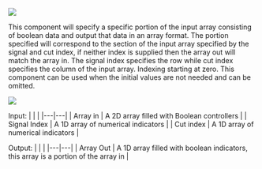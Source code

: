 ﻿![](https://lh5.googleusercontent.com/yyCd30SM8-qRUjc5J1q6-yXfZE1G3Z5KVnZo8te7H0NBZ3cLvnQbg6B0L0exSt97rL7v7VjqEZL6iHV2giOQNTabfSxmpkIsHZ8IyOAR6GGKpuywrI4nG-_egFngwcrXl4luUxK-)

  

This component will specify a specific portion of the input array consisting of boolean data and output that data in an array format. The portion specified will correspond to the section of the input array specified by the signal and cut index, if neither index is supplied then the array out will match the array in. The signal index specifies the row while cut index specifies the column of the input array. Indexing starting at zero. This component can be used when the initial values are not needed and can be omitted.

  

![](https://lh4.googleusercontent.com/Ms8yNS3AtHlEhZfh0pZVfjnYzwQVFpLOTsRTWP2mjaFKHFtwakH9c7ggjzpmi3P9RI6vQs0DZHqwCgP4FOwCvCwa_EzMrpRoh3iLVUNZ0XsZiJFbgLEus3dIAQ1XLw6OqC_Sm87p)

Input:
|  |  |
|---|---|
| Array in | A 2D array filled with Boolean controllers |
| Signal Index | A 1D array of numerical indicators |
| Cut index | A 1D array of numerical indicators |

Output:
|  |  |
|---|---|
| Array Out | A 1D array filled with boolean indicators, this array is a portion of the array in |
